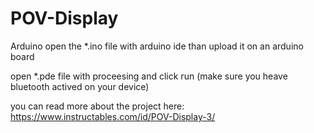 # POV-Display
Arduino
open the *.ino file with arduino ide than upload it on an arduino board

open  *.pde file with proceesing and click run (make sure you heave bluetooth actived on your device)

you can read more about the project here: https://www.instructables.com/id/POV-Display-3/
